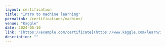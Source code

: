 ```yaml
---
layout: certification
title: "Intro to machine learning"
permalink: /certifications/machine/
venue: "Kaggle"
date: 2024-05-10
link: "[https://example.com/certificate](https://www.kaggle.com/learn/intro-to-machine-learning)"
description: ""
---
```

